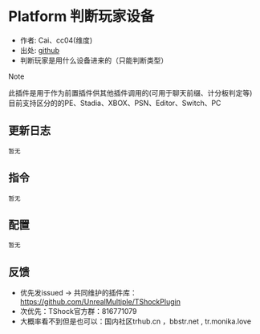 # Platform 判断玩家设备

- 作者: Cai、cc04(维度)
- 出处: [github](https://github.com/ACaiCat/CaiPlugins)
- 判断玩家是用什么设备进来的（只能判断类型）

> [!NOTE]
> 此插件是用于作为前置插件供其他插件调用的(可用于聊天前缀、计分板判定等)\
> 目前支持区分的的PE、Stadia、XBOX、PSN、Editor、Switch、PC

## 更新日志

```
暂无
```

## 指令

```
暂无
```

## 配置

```
暂无
```

## 反馈

- 优先发issued -> 共同维护的插件库：https://github.com/UnrealMultiple/TShockPlugin
- 次优先：TShock官方群：816771079
- 大概率看不到但是也可以：国内社区trhub.cn ，bbstr.net , tr.monika.love

